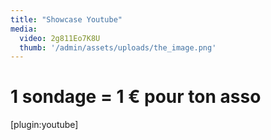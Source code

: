 ```yaml
---
title: "Showcase Youtube"
media:
  video: 2g811Eo7K8U
  thumb: '/admin/assets/uploads/the_image.png'
---
```

# 1 sondage = 1 € pour ton asso
[plugin:youtube]
